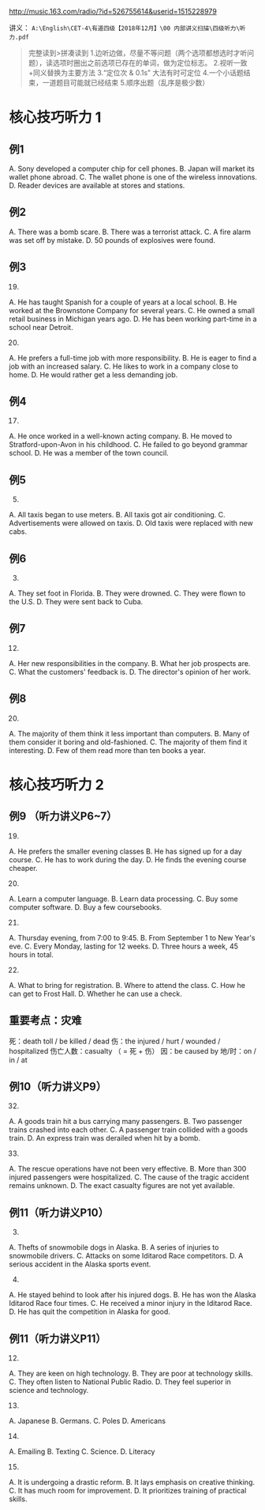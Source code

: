 http://music.163.com/radio/?id=526755614&userid=1515228979

讲义：
`A:\English\CET-4\有道四级【2018年12月】\00 内部讲义扫描\四级听力\听力.pdf`


>完整读到>拼凑读到
1.边听边做，尽量不等问题（两个选项都想选时才听问题），读选项时圈出之前选项已存在的单词，做为定位标志。
2.视听一致+同义替换为主要方法
3.“定位次 & 0.1s” 大法有时可定位
4.一个小话题结束，一道题目可能就已经结束
5.顺序出题（乱序是极少数）

# 核心技巧听力 1
## 例1
A. Sony developed a computer chip for cell phones.
B. Japan will market its wallet phone abroad.
C. The wallet phone is one of the wireless innovations.
D. Reader devices are available at stores and stations.

## 例2
A. There was a bomb scare.
B. There was a terrorist attack.
C. A fire alarm was set off by mistake.
D. 50 pounds of explosives were found.

## 例3
19.
A. He has taught Spanish for a couple of years at a local school.
B. He worked at the Brownstone Company for several years.
C. He owned a small retail business in Michigan years ago.
D. He has been working part-time in a school near Detroit.

20.
A. He prefers a full-time job with more responsibility.
B. He is eager to find a job with an increased salary.
C. He likes to work in a company close to home.
D. He would rather get a less demanding job.

## 例4
17.
A. He once worked in a well-known acting company.
B. He moved to Stratford-upon-Avon in his childhood.
C. He failed to go beyond grammar school.
D. He was a member of the town council.

## 例5
5.
A. All taxis began to use meters.
B. All taxis got air conditioning.
C. Advertisements were allowed on taxis.
D. Old taxis were replaced with new cabs.

## 例6
3.
A. They set foot in Florida.
B. They were drowned.
C. They were flown to the U.S.
D. They were sent back to Cuba.

## 例7
12.
A. Her new responsibilities in the company.
B. What her job prospects are.
C. What the customers' feedback is.
D. The director's opinion of her work.

## 例8
20.
A. The majority of them think it less important than computers.
B. Many of them consider it boring and old-fashioned.
C. The majority of them find it interesting.
D. Few of them read more than ten books a year.

# 核心技巧听力 2
## 例9 （听力讲义P6~7）
19.
A. He prefers the smaller evening classes
B. He has signed up for a day course.
C. He has to work during the day.
D. He finds the evening course cheaper.

20.
A. Learn a computer language.
B. Learn data processing.
C. Buy some computer software.
D. Buy a few coursebooks.

21.
A. Thursday evening, from 7:00 to 9:45.
B. From September 1 to New Year's eve.
C. Every Monday, lasting for 12 weeks.
D. Three hours a week, 45 hours in total.

22.
A. What to bring for registration.
B. Where to attend the class.
C. How he can get to Frost Hall.
D. Whether he can use a check.

## 重要考点：灾难
死：death toll / be killed / dead
伤：the injured / hurt / wounded / hospitalized
伤亡人数：casualty      （ = 死 + 伤）
因：be caused by
地/时：on / in / at

## 例10（听力讲义P9）
32.
A. A goods train hit a bus carrying many passengers.
B. Two passenger trains crashed into each other.
C. A passenger train collided with a goods train.
D. An express train was derailed when hit by a bomb.

33.
A. The rescue operations have not been very effective.
B. More than 300 injured passengers were hospitalized.
C. The cause of the tragic accident remains unknown.
D. The exact casualty figures are not yet available.

## 例11（听力讲义P10）
3.
A. Thefts of snowmobile dogs in Alaska.
B. A series of injuries to snowmobile drivers.
C. Attacks on some Iditarod Race competitors.
D. A serious accident in the Alaska sports event.

4.
A. He stayed behind to look after his injured dogs.
B. He has won the Alaska Iditarod Race four times.
C. He received a minor injury in the Iditarod Race.
D. He has quit the competition in Alaska for good.

## 例11（听力讲义P11）
12.
A. They are keen on high technology.
B. They are poor at technology skills.
C. They often listen to National Public Radio.
D. They feel superior in science and technology.

13.
A. Japanese B. Germans. C. Poles D. Americans

14.
A. Emailing B. Texting C. Science. D. Literacy

15.
A. It is undergoing a drastic reform.
B. It lays emphasis on creative thinking.
C. It has much room for improvement.
D. It prioritizes training of practical skills.

